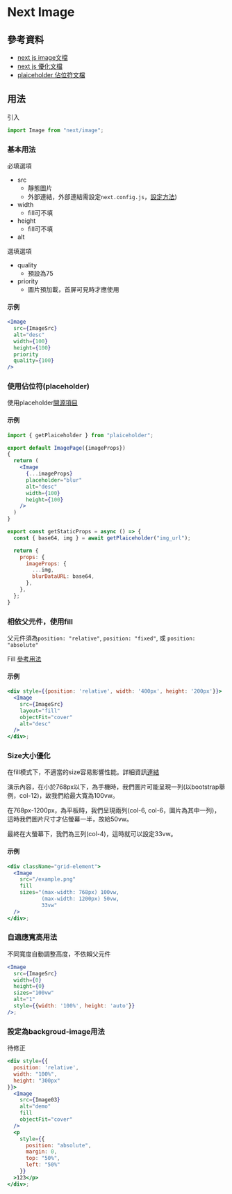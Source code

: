 # Next Image

## 參考資料
* [next js image文檔](https://nextjs.org/docs/api-reference/next/imag)
* [next js 優化文檔](https://nextjs.org/docs/basic-features/image-optimization)
* [plaiceholder 佔位符文檔](https://plaiceholder.co/usage)

## 用法
引入

```jsx
import Image from "next/image";
```

### 基本用法
必填選項
* src 
  * 靜態圖片
  * 外部連結，外部連結需設定`next.config.js`，[設定方法](https://nextjs.org/docs/api-reference/next/image#remote-patterns))
* width
  * fill可不填
* height
  * fill可不填
* alt

選填選項
* quality
  * 預設為75
* priority
  * 圖片預加載，首屏可見時才應使用

#### 示例
```jsx
<Image
  src={ImageSrc}
  alt="desc"
  width={100}
  height={100}
  priority
  quality={100}
/>
```

### 使用佔位符(placeholder)
使用placeholder[開源項目](https://github.com/joe-bell/plaiceholder)

#### 示例
```jsx
import { getPlaiceholder } from "plaiceholder";

export default ImagePage({imageProps})
{
  return (
    <Image
      {...imageProps}
      placeholder="blur"
      alt="desc"
      width={100}
      height={100}
    />
  )
}

export const getStaticProps = async () => {
  const { base64, img } = await getPlaiceholder("img_url");

  return {
    props: {
      imageProps: {
        ...img,
        blurDataURL: base64,
      },
    },
  };
}
```

### 相依父元件，使用fill
父元件須為`position: "relative"`, `position: "fixed"`, 或 `position: "absolute"`

Fill [參考用法](https://nextjs.org/docs/api-reference/next/image#fill)

#### 示例
```jsx
<div style={{position: 'relative', width: '400px', height: '200px'}}>
  <Image
    src={ImageSrc}
    layout="fill"
    objectFit="cover"
    alt="desc"
  />
</div>;
```

### Size大小優化
在fill模式下，不適當的size容易影響性能。詳細資訊[連結](https://nextjs.org/docs/api-reference/next/image#sizes)

演示內容，在小於768px以下，為手機時，我們圖片可能呈現一列(以bootstrap舉例，col-12)，故我們給最大寬為100vw。

在768px-1200px，為平板時，我們呈現兩列(col-6, col-6，圖片為其中一列)，這時我們圖片尺寸才佔螢幕一半，故給50vw。

最終在大螢幕下，我們為三列(col-4)，這時就可以設定33vw。

#### 示例
```jsx
<div className="grid-element">
  <Image
    src="/example.png"
    fill
    sizes="(max-width: 768px) 100vw,
           (max-width: 1200px) 50vw,
           33vw"
  />
</div>;
```

### 自適應寬高用法
不同寬度自動調整高度，不依賴父元件

```jsx
<Image
  src={ImageSrc}
  width={0}
  height={0}
  sizes="100vw"
  alt="1"
  style={{width: '100%', height: 'auto'}}
/>;
```

### 設定為backgroud-image用法
待修正

```jsx
<div style={{
  position: 'relative',
  width: "100%",
  height: "300px"
}}>
  <Image
    src={Image03}
    alt="demo"
    fill
    objectFit="cover"
  />
  <p
    style={{
      position: "absolute",
      margin: 0,
      top: "50%",
      left: "50%"
    }}
  >123</p>
</div>;
```

